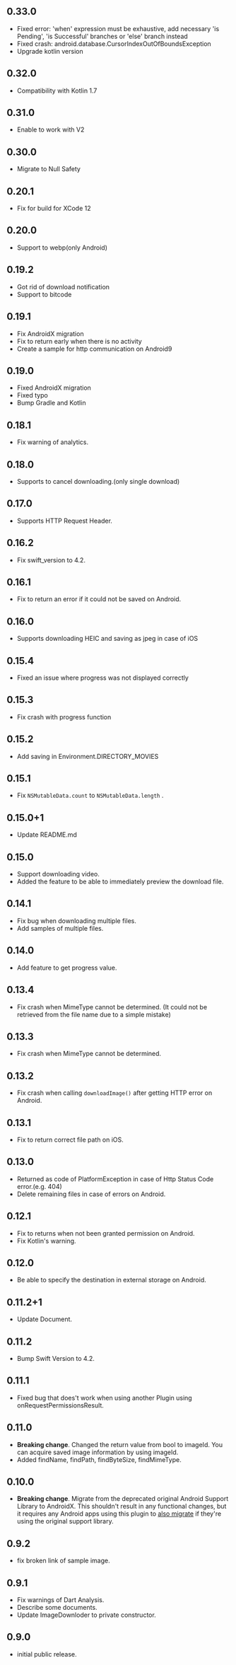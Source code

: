 ## 0.33.0

- Fixed error: 'when' expression must be exhaustive, add necessary 'is Pending', 'is Successful' branches or 'else' branch instead
- Fixed crash: android.database.CursorIndexOutOfBoundsException
- Upgrade kotlin version

## 0.32.0

- Compatibility with Kotlin 1.7

## 0.31.0

- Enable to work with V2

## 0.30.0

- Migrate to Null Safety

## 0.20.1

- Fix for build for XCode 12

## 0.20.0

- Support to webp(only Android)

## 0.19.2

- Got rid of download notification
- Support to bitcode

## 0.19.1

- Fix AndroidX migration
- Fix to return early when there is no activity
- Create a sample for http communication on Android9

## 0.19.0

- Fixed AndroidX migration
- Fixed typo
- Bump Gradle and Kotlin

## 0.18.1

- Fix warning of analytics.

## 0.18.0

- Supports to cancel downloading.(only single download)

## 0.17.0

- Supports HTTP Request Header.

## 0.16.2

- Fix swift_version to 4.2.

## 0.16.1

- Fix to return an error if it could not be saved on Android.

## 0.16.0

- Supports downloading HEIC and saving as jpeg in case of iOS

## 0.15.4

- Fixed an issue where progress was not displayed correctly

## 0.15.3

- Fix crash with progress function

## 0.15.2

- Add saving in Environment.DIRECTORY_MOVIES

## 0.15.1

- Fix `NSMutableData.count` to `NSMutableData.length` .

## 0.15.0+1

- Update README.md

## 0.15.0

- Support downloading video.
- Added the feature to be able to immediately preview the download file.

## 0.14.1

- Fix bug when downloading multiple files.
- Add samples of multiple files.

## 0.14.0

- Add feature to get progress value.

## 0.13.4

- Fix crash when MimeType cannot be determined.
  (It could not be retrieved from the file name due to a simple mistake)

## 0.13.3

- Fix crash when MimeType cannot be determined.

## 0.13.2

- Fix crash when calling `downloadImage()` after getting HTTP error on Android.

## 0.13.1

- Fix to return correct file path on iOS.

## 0.13.0

- Returned as code of PlatformException in case of Http Status Code error.(e.g. 404)
- Delete remaining files in case of errors on Android.

## 0.12.1

- Fix to returns when not been granted permission on Android.
- Fix Kotlin's warning.

## 0.12.0

- Be able to specify the destination in external storage on Android.

## 0.11.2+1

- Update Document.

## 0.11.2

- Bump Swift Version to 4.2.

## 0.11.1

- Fixed bug that does't work when using another Plugin using onRequestPermissionsResult.

## 0.11.0

- **Breaking change**. Changed the return value from bool to imageId.
  You can acquire saved image information by using imageId.
- Added findName, findPath, findByteSize, findMimeType.

## 0.10.0

- **Breaking change**. Migrate from the deprecated original Android Support
  Library to AndroidX. This shouldn't result in any functional changes, but it
  requires any Android apps using this plugin to [also
  migrate](https://developer.android.com/jetpack/androidx/migrate) if they're
  using the original support library.

## 0.9.2

- fix broken link of sample image.

## 0.9.1

- Fix warnings of Dart Analysis.
- Describe some documents.
- Update ImageDownloder to private constructor.

## 0.9.0

- initial public release.
